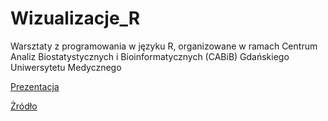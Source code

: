 # Wizualizacje_R
Warsztaty z programowania w języku R, organizowane w ramach Centrum Analiz Biostatystycznych i Bioinformatycznych (CABiB) Gdańskiego Uniwersytetu Medycznego

[Prezentacja](prezentacja_JRom_2020-11-25.html)

[Żródło](https://github.com/jromanowska/Wizualizacje_R)

